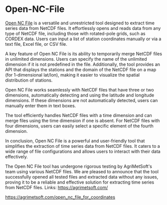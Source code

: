 # Open-NC-File
<a href="https://agrimetsoft.com/open_nc_file_for_coordinates" target="_blank">Open NC File</a> is a versatile and unrestricted tool designed to extract time series data from NetCDF files. It effortlessly opens and reads data from any type of NetCDF file, including those with rotated-pole grids, such as CORDEX data. Users can input a list of station coordinates manually or via a text file, Excel file, or CSV file.

A key feature of Open NC File is its ability to temporarily merge NetCDF files in unlimited dimensions. Users can specify the name of the unlimited dimension if it is not predefined in the file. Additionally, the tool provides an API that displays the stations and the domain of the NetCDF file on a map (for 1-dimensional lat/lon), making it easier to visualize the spatial distribution of stations.

Open NC File works seamlessly with NetCDF files that have three or two dimensions, automatically detecting and using the latitude and longitude dimensions. If these dimensions are not automatically detected, users can manually enter them in text boxes.

The tool efficiently handles NetCDF files with a time dimension and can merge files using the time dimension if one is absent. For NetCDF files with four dimensions, users can easily select a specific element of the fourth dimension.

In conclusion, Open NC File is a powerful and user-friendly tool that simplifies the extraction of time series data from NetCDF files. It caters to a wide range of file configurations and allows users to interact with their data effectively.

The Open NC File tool has undergone rigorous testing by AgriMetSoft's team using various NetCDF files. We are pleased to announce that the tool successfully opened all tested files and extracted data without any issues, proving it to be a reliable and effective solution for extracting time series from NetCDF files. 
Links: https://agrimetsoft.com/ 

https://agrimetsoft.com/open_nc_file_for_coordinates
